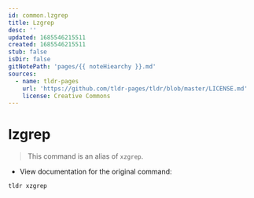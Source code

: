 ```yaml
---
id: common.lzgrep
title: Lzgrep
desc: ''
updated: 1685546215511
created: 1685546215511
stub: false
isDir: false
gitNotePath: 'pages/{{ noteHiearchy }}.md'
sources:
  - name: tldr-pages
    url: 'https://github.com/tldr-pages/tldr/blob/master/LICENSE.md'
    license: Creative Commons
---
```

# lzgrep

> This command is an alias of `xzgrep`.

- View documentation for the original command:

`tldr xzgrep`

